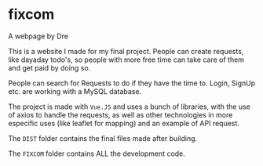 # fixcom
A webpage by Dre

This is a website I made for my final project. People can create requests, 
like dayaday todo's, so people with more free time can take care of them and get paid by doing so.

People can search for Requests to do if they have the time to. Login, SignUp etc. are working with a MySQL database.

The project is made with `Vue.JS` and uses a bunch of libraries, with the use of axios to handle the requests, as well as other
technologies in more especific uses (like leaflet for mapping) and an example of API request.



The `DIST` folder contains the final files made after building.

The `FIXCOM` folder contains ALL the development code.
